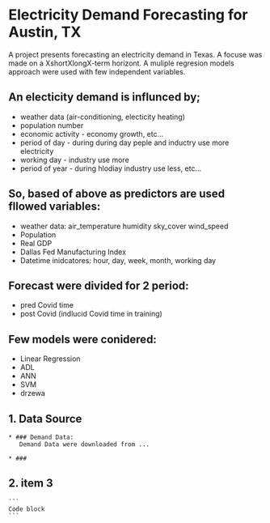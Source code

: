 # Electricity Demand Forecasting for Austin, TX

A project presents forecasting an electricity demand in Texas. A focuse was made on a XshortXlongX-term horizont. A muliple regresion models approach were used with few independent variables.

## An electicity demand is influnced by;
- weather data (air-conditioning, electicity heating)
- population number
- economic activity - economy growth, etc...
- period of day - during during day peple and inductry use more electricity
- working day - industry use more
- period of year - during hlodiay industry use less, etc...

## So, based of above as predictors are used fllowed variables:
- weather data: air_temperature 	humidity 	sky_cover 	wind_speed
- Population
- Real GDP
- Dallas Fed Manufacturing Index
- Datetime inidcatores: hour, day, week, month, working day

## Forecast were divided for 2 period:
- pred Covid time
- post Covid (indlucid Covid time in training)

## Few models were conidered:
- Linear Regression
- ADL
- ANN
- SVM
- drzewa

## 1. Data Source
    * ### Demand Data:
       Demand Data were downloaded from ...
    
    * ### 

## 2. item 3
    ```
    Code block
    ```

